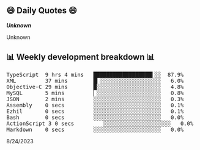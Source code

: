 ## 😄 Daily Quotes 😄

_**Unknown**_

Unknown



## 📊 Weekly development breakdown 📊

<pre>TypeScript  9 hrs 4 mins   ██████████████████▍░░  87.9%
XML         37 mins        █▎░░░░░░░░░░░░░░░░░░░   6.0%
Objective-C 29 mins        █░░░░░░░░░░░░░░░░░░░░   4.8%
MySQL       5 mins         ▏░░░░░░░░░░░░░░░░░░░░   0.8%
JSON        2 mins         ░░░░░░░░░░░░░░░░░░░░░   0.3%
Assembly    0 secs         ░░░░░░░░░░░░░░░░░░░░░   0.1%
Ezhil       0 secs         ░░░░░░░░░░░░░░░░░░░░░   0.1%
Bash        0 secs         ░░░░░░░░░░░░░░░░░░░░░   0.0%
ActionScript 3 0 secs         ░░░░░░░░░░░░░░░░░░░░░   0.0%
Markdown    0 secs         ░░░░░░░░░░░░░░░░░░░░░   0.0%</pre>

8/24/2023
